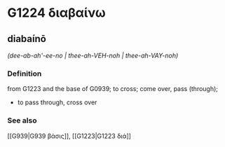 # G1224 διαβαίνω

## diabaínō

_(dee-ab-ah'-ee-no | thee-ah-VEH-noh | thee-ah-VAY-noh)_

### Definition

from G1223 and the base of G0939; to cross; come over, pass (through); 

- to pass through, cross over

### See also

[[G939|G939 βάσις]], [[G1223|G1223 διά]]
